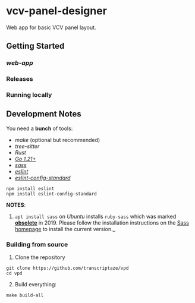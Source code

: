 # vcv-panel-designer

Web app for basic VCV panel layout.

## Getting Started

### _web-app_

### Releases

### Running locally

## Development Notes

You need a **bunch** of tools:
- _make_ (optional but recommended)
- _tree-sitter_
- _Rust_
- [_Go 1.21+_](https://go.dev)
- [_sass_](https://sass-lang.com)
- [_eslint_](https://eslint.org)
- [_eslint-config-standard_](https://www.npmjs.com/package/eslint-config-standard)
```
npm install eslint
npm install eslint-config-standard
```

**NOTES**: 

1. `apt install sass` on _Ubuntu_ installs `ruby-sass` which was marked **[obsolete](https://sass-lang.com/ruby-sass)**
   in 2019. Please follow the installation instructions on the [Sass homepage](https://sass-lang.com) to install
   the current version._


### Building from source

1. Clone the repository

```
git clone https://github.com/transcriptaze/vpd
cd vpd
```

2. Build everything:
```
make build-all
```
